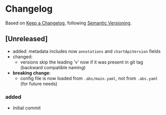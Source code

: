 # Changelog

Based on [Keep a Changelog](https://keepachangelog.com/en/1.0.0/), following [Semantic Versioning](https://semver.org/spec/v2.0.0.html).


## [Unreleased]

- added: metadata includes now `annotations` and `chartApiVersion` fields
- changed:
  - versions skip the leading 'v' now if it was present in git tag (backward compatible naming)
- **breaking change**:
  - config file is now loaded from `.abs/main.yaml`, not from `.abs.yaml` (for future needs)

### added

- Initial commit

